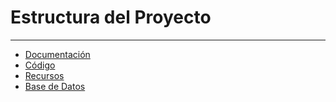# Estructura del Proyecto
---
- [Documentación](docs.md)
- [Código](src.md)
- [Recursos](resources.md)
- [Base de Datos](db.md)
